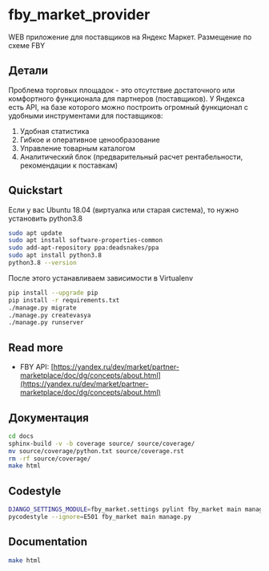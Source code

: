 # fby_market_provider

WEB приложение для поставщиков на Яндекс Маркет. Размещение по схеме FBY

## Детали
Проблема торговых площадок - это отсутствие достаточного или комфортного функционала для партнеров (поставщиков).
У Яндекса есть API, на базе которого можно построить огромный функционал с удобными инструментами для поставщиков:
1. Удобная статистика
2. Гибкое и оперативное ценообразование
3. Управление товарным каталогом 
4. Аналитический блок (предварительный расчет рентабельности, рекомендации к поставкам)

## Quickstart

Если у вас Ubuntu 18.04 (виртуалка или старая система), то нужно установить python3.8

```bash
sudo apt update
sudo apt install software-properties-common
sudo add-apt-repository ppa:deadsnakes/ppa
sudo apt install python3.8
python3.8 --version
```

После этого устанавливаем зависимости в Virtualenv
```bash
pip install --upgrade pip
pip install -r requirements.txt
./manage.py migrate
./manage.py createvasya
./manage.py runserver
```

## Read more
- FBY API: [https://yandex.ru/dev/market/partner-marketplace/doc/dg/concepts/about.html](https://yandex.ru/dev/market/partner-marketplace/doc/dg/concepts/about.html)


## Документация
```bash
cd docs
sphinx-build -v -b coverage source/ source/coverage/
mv source/coverage/python.txt source/coverage.rst
rm -rf source/coverage/
make html
```



## Codestyle
```bash
DJANGO_SETTINGS_MODULE=fby_market.settings pylint fby_market main manage.py
pycodestyle --ignore=E501 fby_market main manage.py
```


## Documentation
```bash
make html
```

